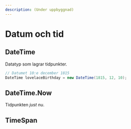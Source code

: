 ```yaml
---
description: (Under uppbyggnad)
---
```


# Datum och tid

## DateTime

Datatyp som lagrar tidpunkter.

```csharp
// Datumet 10:e december 1815
DateTime lovelaceBirthday = new DateTime(1815, 12, 10);
```

## DateTime.Now

Tidpunkten _just nu_.



## TimeSpan

